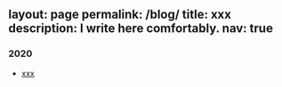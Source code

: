 layout: page
permalink: /blog/
title: xxx
description: I write here comfortably.
nav: true
---

### 2020
* [xxx](./20200823)